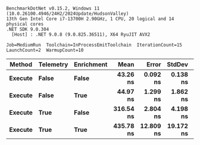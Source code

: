 ```

BenchmarkDotNet v0.15.2, Windows 11 (10.0.26100.4946/24H2/2024Update/HudsonValley)
13th Gen Intel Core i7-13700H 2.90GHz, 1 CPU, 20 logical and 14 physical cores
.NET SDK 9.0.304
  [Host] : .NET 9.0.8 (9.0.825.36511), X64 RyuJIT AVX2

Job=MediumRun  Toolchain=InProcessEmitToolchain  IterationCount=15  
LaunchCount=2  WarmupCount=10  

```
| Method  | Telemetry | Enrichment | Mean      | Error     | StdDev    | Allocated |
|-------- |---------- |----------- |----------:|----------:|----------:|----------:|
| **Execute** | **False**     | **False**      |  **43.26 ns** |  **0.092 ns** |  **0.138 ns** |         **-** |
| **Execute** | **False**     | **True**       |  **44.97 ns** |  **1.299 ns** |  **1.862 ns** |         **-** |
| **Execute** | **True**      | **False**      | **316.54 ns** |  **2.804 ns** |  **4.198 ns** |         **-** |
| **Execute** | **True**      | **True**       | **435.78 ns** | **12.809 ns** | **19.172 ns** |         **-** |
